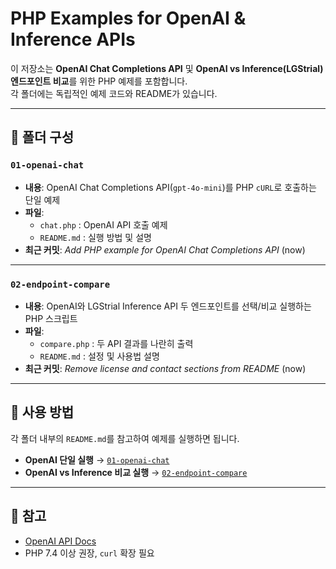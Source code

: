 # PHP Examples for OpenAI & Inference APIs

이 저장소는 **OpenAI Chat Completions API** 및 **OpenAI vs Inference(LGStrial) 엔드포인트 비교**를 위한 PHP 예제를 포함합니다.  
각 폴더에는 독립적인 예제 코드와 README가 있습니다.

---

## 📂 폴더 구성

### `01-openai-chat`
- **내용**: OpenAI Chat Completions API(`gpt-4o-mini`)를 PHP `cURL`로 호출하는 단일 예제
- **파일**:
  - `chat.php` : OpenAI API 호출 예제
  - `README.md` : 실행 방법 및 설명
- **최근 커밋**: *Add PHP example for OpenAI Chat Completions API* (now)

---

### `02-endpoint-compare`
- **내용**: OpenAI와 LGStrial Inference API 두 엔드포인트를 선택/비교 실행하는 PHP 스크립트
- **파일**:
  - `compare.php` : 두 API 결과를 나란히 출력
  - `README.md` : 설정 및 사용법 설명
- **최근 커밋**: *Remove license and contact sections from README* (now)

---

## 🚀 사용 방법

각 폴더 내부의 `README.md`를 참고하여 예제를 실행하면 됩니다.

- **OpenAI 단일 실행** → [`01-openai-chat`](./01-openai-chat)  
- **OpenAI vs Inference 비교 실행** → [`02-endpoint-compare`](./02-endpoint-compare)  

---

## 📌 참고

- [OpenAI API Docs](https://platform.openai.com/docs/api-reference/chat/create)
- PHP 7.4 이상 권장, `curl` 확장 필요
